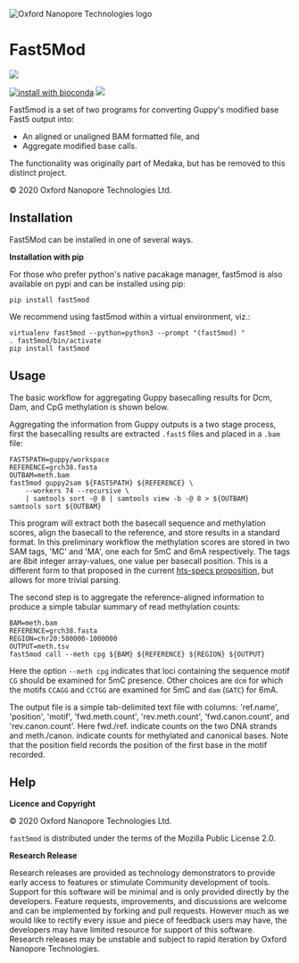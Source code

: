 ﻿
![Oxford Nanopore Technologies logo](https://github.com/nanoporetech/fast5mod/raw/master/images/ONT_logo_590x106.png)


Fast5Mod
========

[![](https://img.shields.io/pypi/v/fast5mod.svg)](https://pypi.org/project/fast5mod/)

[![install with bioconda](https://img.shields.io/badge/install%20with-bioconda-brightgreen.svg?style=flat)](https://anaconda.org/bioconda/fast5mod)
[![](https://img.shields.io/conda/pn/bioconda/fast5mod.svg)](https://anaconda.org/bioconda/fast5mod)

Fast5mod is a set of two programs for converting Guppy's modified base Fast5 output into:

  * An aligned or unaligned BAM formatted file, and
  * Aggregate modified base calls.

The functionality was originally part of Medaka, but has be removed to this distinct project.

© 2020 Oxford Nanopore Technologies Ltd.

Installation
------------

Fast5Mod can be installed in one of several ways.

**Installation with pip**

For those who prefer python's native pacakage manager, fast5mod is also available
on pypi and can be installed using pip:

    pip install fast5mod

We recommend using fast5mod within a virtual environment, viz.:

    virtualenv fast5mod --python=python3 --prompt "(fast5mod) "
    . fast5mod/bin/activate
    pip install fast5mod
    
Usage
-----

The basic workflow for aggregating Guppy basecalling results
for Dcm, Dam, and CpG methylation is shown below.

Aggregating the information from Guppy outputs is a two stage process, first
the basecalling results are extracted `.fast5` files and placed in a `.bam`
file:

    FAST5PATH=guppy/workspace
    REFERENCE=grch38.fasta
    OUTBAM=meth.bam
    fast5mod guppy2sam ${FAST5PATH} ${REFERENCE} \
        --workers 74 --recursive \
        | samtools sort -@ 8 | samtools view -b -@ 8 > ${OUTBAM}
    samtools sort ${OUTBAM}

This program will extract both the basecall sequence and methylation scores,
align the basecall to the reference, and store results in a standard format.
In this preliminary workflow the methylation scores are stored in two SAM
tags, 'MC' and 'MA', one each for 5mC and 6mA respectively. The tags are
8bit integer array-values, one value per basecall position. This is a
different form to that proposed in the current
[hts-specs proposition](https://github.com/samtools/hts-specs/pull/418/files),
but allows for more trivial parsing.

The second step is to aggregate the reference-aligned information to produce
a simple tabular summary of read methylation counts:

    BAM=meth.bam
    REFERENCE=grch38.fasta
    REGION=chr20:500000-1000000
    OUTPUT=meth.tsv
    fast5mod call --meth cpg ${BAM} ${REFERENCE} ${REGION} ${OUTPUT}

Here the option `--meth cpg` indicates that loci containing the sequence
motif `CG` should be examined for 5mC presence. Other choices are
`dcm` for which the motifs `CCAGG` and `CCTGG` are examined for 5mC and `dam`
(`GATC`) for 6mA.

The output file is a simple tab-delimited text file with columns:
'ref.name', 'position', 'motif', 'fwd.meth.count', 'rev.meth.count',
'fwd.canon.count', and 'rev.canon.count'. Here fwd./ref. indicate counts on the
two DNA strands and meth./canon. indicate counts for methylated and
canonical bases. Note that the position field records the position of the
first base in the motif recorded.


Help
----

**Licence and Copyright**

© 2020 Oxford Nanopore Technologies Ltd.

`fast5mod` is distributed under the terms of the Mozilla Public License 2.0.

**Research Release**

Research releases are provided as technology demonstrators to provide early
access to features or stimulate Community development of tools. Support for
this software will be minimal and is only provided directly by the developers.
Feature requests, improvements, and discussions are welcome and can be
implemented by forking and pull requests. However much as we would
like to rectify every issue and piece of feedback users may have, the
developers may have limited resource for support of this software. Research
releases may be unstable and subject to rapid iteration by Oxford Nanopore
Technologies.
